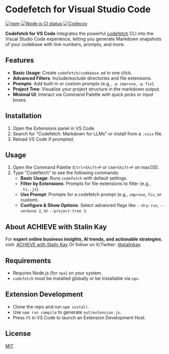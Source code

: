 # Codefetch for Visual Studio Code

[![npm](https://img.shields.io/npm/v/codefetch-vscode.svg)](https://www.npmjs.com/package/codefetch-vscode) [![Node.js CI status](https://github.com/stalinkay/codefetch-vscode/workflows/Node.js%20CI/badge.svg)](https://github.com/stalinkay/codefetch-vscode/actions) [![Codecov](https://codecov.io/gh/stalinkay/codefetch-vscode/graph/badge.svg)](https://codecov.io/gh/stalinkay/codefetch-vscode)

**Codefetch for VS Code** integrates the powerful [codefetch](https://www.npmjs.com/package/codefetch) CLI into the Visual Studio Code experience, letting you generate Markdown snapshots of your codebase with line numbers, prompts, and more.

## Features

- **Basic Usage**: Create `codefetch/codebase.md` in one click.
- **Advanced Filters**: Include/exclude directories and file extensions.
- **Prompts**: Add built-in or custom prompts (e.g., `-p improve`, `-p fix`).
- **Project Tree**: Visualize your project structure in the markdown output.
- **Minimal UI**: Interact via Command Palette with quick picks or input boxes.

## Installation

1. Open the Extensions panel in VS Code.
2. Search for "Codefetch: Markdown for LLMs" or install from a `.vsix` file.
3. Reload VS Code if prompted.

## Usage

1. Open the Command Palette (`Ctrl+Shift+P` or `Cmd+Shift+P` on macOS).
2. Type "Codefetch" to see the following commands:
   - **Basic Usage**: Runs `codefetch` with default settings.
   - **Filter by Extensions**: Prompts for file extensions to filter (e.g., `.ts,.js`).
   - **Use Prompt**: Prompts for a codefetch prompt (e.g., `improve`, `fix`, or custom).
   - **Configure & Show Options**: Select advanced flags like `--dry-run`, `--verbose 2`, or `--project-tree 3`.

## About ACHIEVE with Stalin Kay

For **expert online business insights, AI trends, and actionable strategies**, visit: [ACHIEVE with Stalin Kay](https://achieve.stalinkay.com) Or follow on X/Twitter: [@stalinkay](https://x.com/stalinkay).

## Requirements

- Requires Node.js (for `npx`) on your system.
- `codefetch` must be installed globally or be installable via `npx`.

## Extension Development

- Clone the repo and run `npm install`.
- Use `npm run compile` to generate `out/extension.js`.
- Press `F5` in VS Code to launch an Extension Development Host.

## License

[MIT](LICENSE)
